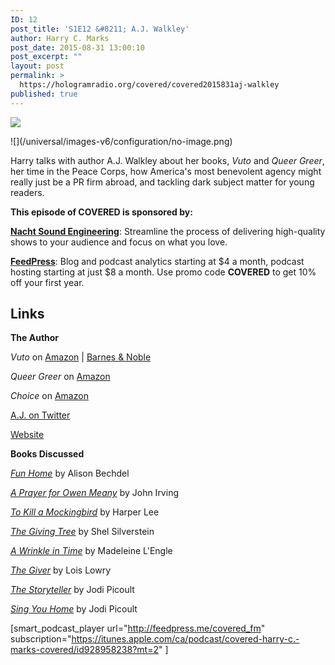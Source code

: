 ```yaml
---
ID: 12
post_title: 'S1E12 &#8211; A.J. Walkley'
author: Harry C. Marks
post_date: 2015-08-31 13:00:10
post_excerpt: ""
layout: post
permalink: >
  https://hologramradio.org/covered/covered2015831aj-walkley
published: true
---
```

![](http://static1.squarespace.com/static/561661aee4b089e8995064dc/5616b298e4b0680cb8690634/5616b29be4b0680cb86906b2/1444328162589/img.jpg)

<div class="image-block-wrapper sqs-default-image">![](/universal/images-v6/configuration/no-image.png)</div>

Harry talks with author A.J. Walkley about her books, _Vuto_ and _Queer Greer_, her time in the Peace Corps, how America's most benevolent agency might really just be a PR firm abroad, and tackling dark subject matter for young readers.

**This episode of COVERED is sponsored by:**

**[Nacht Sound Engineering](http://nachtsound.com/)**: Streamline the process of delivering high-quality shows to your audience and focus on what you love.

**[FeedPress](http://feed.press/)**: Blog and podcast analytics starting at $4 a month, podcast hosting starting at just $8 a month. Use promo code **COVERED** to get 10% off your first year.

## Links

**The Author**

_Vuto_ on [Amazon](http://amzn.to/1Q0xeIc) | [Barnes & Noble](http://www.barnesandnoble.com/w/vuto-aj-walkley/1116116611?ean=2940148470779)

_Queer Greer_ on [Amazon](http://amzn.to/1NOPbKP)

_Choice_ on [Amazon](http://amzn.to/1JE76h6)

[A.J. on Twitter](http://twitter.com/ajwalkley)

[Website](http://ajwalkley.com/)

**Books Discussed**

_[Fun Home](http://amzn.to/1MXmlqA)_ by Alison Bechdel

_[A Prayer for Owen Meany](http://amzn.to/1fQWyDq)_ by John Irving

_[To Kill a Mockingbird](http://amzn.to/1JrEloL)_ by Harper Lee

_[The Giving Tree](http://amzn.to/1KnlMYm)_ by Shel Silverstein

_[A Wrinkle in Time](http://amzn.to/1KnlOzB)_ by Madeleine L'Engle

_[The Giver](http://amzn.to/1Q0xnLW)_ by Lois Lowry

_[The Storyteller](http://amzn.to/1UdVfl0)_ by Jodi Picoult

_[Sing You Home](http://amzn.to/1Q0xreG)_ by Jodi Picoult

[smart_podcast_player url="http://feedpress.me/covered_fm" subscription="https://itunes.apple.com/ca/podcast/covered-harry-c.-marks-covered/id928958238?mt=2" ]